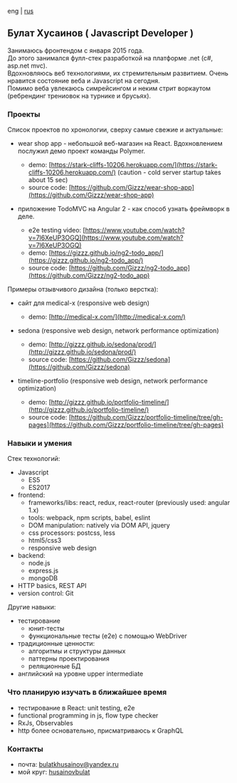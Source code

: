 eng | [rus](https://gizzz.github.io/)

## Булат Хусаинов ( Javascript Developer )
Занимаюсь фронтендом с января 2015 года.  
До этого занимался фулл-стек разработкой на платформе .net (c#, asp.net mvc).  
Вдохновляюсь веб технологиями, их стремительным развитием. Очень нравится состояние веба и Javascript на сегодня.  
Помимо веба увлекаюсь симрейсингом и неким стрит воркаутом (ребрендинг трениовок на турнике и брусьях).  

### Проекты
Список проектов по хронологии, сверху самые свежие и актуальные:  

- wear shop app - небольшой веб-магазин на React. Вдохновлением послужил демо проект команды Polymer.  
	- demo:        [https://stark-cliffs-10206.herokuapp.com/](https://stark-cliffs-10206.herokuapp.com/) (caution - cold server startup takes about 15 sec)
	- source code: [https://github.com/Gizzz/wear-shop-app](https://github.com/Gizzz/wear-shop-app)  
	
- приложение TodoMVC на Angular 2 - как способ узнать фреймворк в деле.  
	- e2e testing video: [https://www.youtube.com/watch?v=7l6XeUP3OGQ](https://www.youtube.com/watch?v=7l6XeUP3OGQ)
	- demo:        [https://gizzz.github.io/ng2-todo_app/](https://gizzz.github.io/ng2-todo_app/)  
	- source code: [https://github.com/Gizzz/ng2-todo_app](https://github.com/Gizzz/ng2-todo_app)  

Примеры отзывчивого дизайна (только верстка):  

- сайт для medical-x (responsive web design)
	- demo:        [http://medical-x.com/](http://medical-x.com/)

- sedona (responsive web design, network performance optimization)  
	- demo:        [http://gizzz.github.io/sedona/prod/](http://gizzz.github.io/sedona/prod/)  
	- source code: [https://github.com/Gizzz/sedona](https://github.com/Gizzz/sedona)  

- timeline-portfolio (responsive web design, network performance optimization)  
	- demo:        [http://gizzz.github.io/portfolio-timeline/](http://gizzz.github.io/portfolio-timeline/)  
	- source code: [https://github.com/Gizzz/portfolio-timeline/tree/gh-pages](https://github.com/Gizzz/portfolio-timeline/tree/gh-pages)  
    
### Навыки и умения
Стек технологий:
- Javascript  
	- ES5
	- ES2017
- frontend: 
    - frameworks/libs: react, redux, react-router (previously used: angular 1.x)  
    - tools: webpack, npm scripts, babel, eslint  
    - DOM manipulation: natively via DOM API, jquery  
    - css processors: postcss, less  
    - html5/css3
    - responsive web design    
- backend:
    - node.js
    - express.js
    - mongoDB
- HTTP basics, REST API
- version control: Git

Другие навыки:
- тестирование
	- юнит-тесты
	- функциональные тесты (e2e) с помощью WebDriver
- традиционные ценности:
	- алгоритмы и структуры данных
	- паттерны проектирования
	- реляционные БД
- английский на уровне upper intermediate

### Что планирую изучать в ближайшее время
- тестирование в React: unit testing, e2e
- functional programming in js, flow type checker
- RxJs, Observables
- http более основательно, присматриваюсь к GraphQL

### Контакты
- почта:    [bulatkhusainov@yandex.ru](mailto:bulatkhusainov@yandex.ru)  
- мой круг: [husainovbulat](https://moikrug.ru/husainovbulat)  
